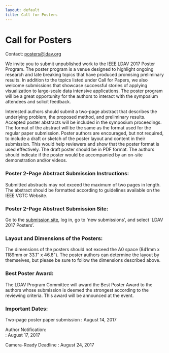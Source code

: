 ```yaml
---
layout: default
title: Call for Posters
---
```


# Call for Posters

Contact: <posters@ldav.org>

We invite you to submit unpublished work to the IEEE LDAV 2017 Poster Program.
The poster program is a venue designed to highlight ongoing research and late
breaking topics that have produced promising preliminary results. In addition to
the topics listed under Call for Papers, we also welcome submissions that
showcase successful stories of applying visualization to large-scale data
intensive applications. The poster program will be a great opportunity for the
authors to interact with the symposium attendees and solicit feedback.

Interested authors should submit a two-page abstract that describes the
underlying problem, the proposed method, and preliminary results. Accepted
poster abstracts will be included in the symposium proceedings. The format of
the abstract will be the same as the format used for the regular paper
submission. Poster authors are encouraged, but not required, to include a draft
or sketch of the poster layout and content in their submission. This would help
reviewers and show that the poster format is used effectively. The draft poster
should be in PDF format. The authors should indicate if the poster would be
accompanied by an on-site demonstration and/or videos.

### Poster 2-Page Abstract Submission Instructions:

Submitted abstracts may not exceed the maximum of two pages in length. The
abstract should be formatted according to guidelines available on the IEEE VGTC
Website.

### Poster 2-Page Abstract Submission Site:

Go to the [submission site](https://precisionconference.com/~vgtc), log in, go
to 'new submissions', and select 'LDAV 2017 Posters’.

### Layout and Dimensions of the Posters:

The dimensions of the posters should not exceed the A0 space (841mm x 1189mm or
33.1" x 46.8"). The poster authors can determine the layout by themselves, but
please be sure to follow the dimensions described above.

### Best Poster Award:
The LDAV Program Committee will award the Best Poster Award to the authors whose
submission is deemed the strongest according to the reviewing criteria. This
award will be announced at the event.

### Important Dates:

Two-page poster paper submission
: August 14, 2017

Author Notification:	
: August 17, 2017

Camera-Ready Deadline
: August 24, 2017
